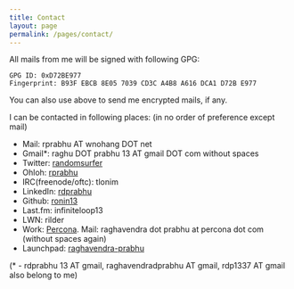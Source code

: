 ```yaml
---
title: Contact
layout: page
permalink: /pages/contact/
---
```


All mails from me will be signed with following GPG:


    GPG ID: 0xD72BE977
    Fingerprint: B93F EBCB 8E05 7039 CD3C A4B8 A616 DCA1 D72B E977

You can also use above to send me encrypted mails, if any.

I can be contacted in following places: (in no order of preference except mail)

- Mail:  rprabhu AT wnohang DOT net 
- Gmail*: raghu DOT prabhu 13 AT gmail DOT com without spaces
- Twitter: [randomsurfer](https://twitter.com/randomsurfer)
- Ohloh: [rprabhu](https://www.ohloh.net/accounts/rprabhu)
- IRC(freenode/oftc): tlonim
- LinkedIn: [rdprabhu](http://linkedin.com/in/rdprabhu "LinkedIn")
- Github: [ronin13](https://github.com/ronin13)
- Last.fm: infiniteloop13
- LWN: rilder
- Work: [Percona](http://www.percona.com/about-us/our-team/raghavendra-prabhu). Mail: raghavendra dot prabhu at percona dot com (without spaces again)
- Launchpad: [raghavendra-prabhu](https://launchpad.net/~raghavendra-prabhu)

(* - rdprabhu 13 AT gmail, raghavendradprabhu AT gmail, rdp1337 AT gmail also belong to me)
